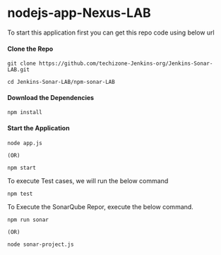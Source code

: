 # nodejs-app-Nexus-LAB

To start this application first you can get this repo code using below url
#### Clone the Repo
```
git clone https://github.com/techizone-Jenkins-org/Jenkins-Sonar-LAB.git

cd Jenkins-Sonar-LAB/npm-sonar-LAB
```
#### Download the Dependencies
```
npm install
```
#### Start the Application
```
node app.js

(OR) 

npm start
```
To execute Test cases, we will run the below command

```
npm test
```

To Execute the SonarQube Repor, execute the below command.
```
npm run sonar

(OR) 

node sonar-project.js
```

